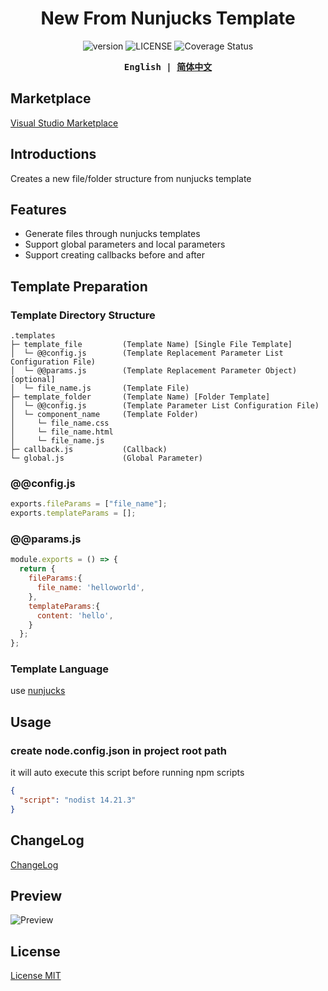 <h1 align="center">New From Nunjucks Template</h1>

<p align="center">
  <a style="text-decoration:none" href="https://github.com/shilim-developer/new-from-nunjucks-template/blob/master">
    <img alt="version" src="https://img.shields.io/github/package-json/v/shilim-developer/new-from-nunjucks-template"/>
  </a>
  <a style="text-decoration:none" href="https://github.com/shilim-developer/new-from-nunjucks-template/blob/master/LICENSE">
    <img alt="LICENSE" src="https://img.shields.io/github/license/shilim-developer/new-from-nunjucks-template"/>
  </a>
  <a style="text-decoration:none" href='https://coveralls.io/github/shilim-developer/new-from-nunjucks-template?branch=master'><img src='https://coveralls.io/repos/github/shilim-developer/new-from-nunjucks-template/badge.svg?branch=master' alt='Coverage Status' /></a>
</p>

<div align="center">
<strong>
<samp>

English | [简体中文](README.zh-Hans.md)

</samp>
</strong>
</div>

## Marketplace
[Visual Studio Marketplace](https://marketplace.visualstudio.com/items?itemName=shilim.npm-scripts-auto-node)

## Introductions

Creates a new file/folder structure from nunjucks template

## Features

- Generate files through nunjucks templates
- Support global parameters and local parameters
- Support creating callbacks before and after

## Template Preparation
### Template Directory Structure

```
.templates                          
├─ template_file         (Template Name) [Single File Template]
│  └─ @@config.js        (Template Replacement Parameter List Configuration File)
│  └─ @@params.js        (Template Replacement Parameter Object) [optional]
│  └─ file_name.js       (Template File)               
├─ template_folder       (Template Name) [Folder Template]
│  └─ @@config.js        (Template Parameter List Configuration File)
│  └─ component_name     (Template Folder)    
│     └─ file_name.css     
│     └─ file_name.html 
│     └─ file_name.js 
├─ callback.js           (Callback)    
└─ global.js             (Global Parameter)
```
### @@config.js

```javascript
exports.fileParams = ["file_name"];
exports.templateParams = [];
```
### @@params.js
```javascript
module.exports = () => {
  return {
    fileParams:{
      file_name: 'helloworld',
    },
    templateParams:{
      content: 'hello',
    }
  };
};
```
### Template Language 
use  [nunjucks](https://github.com/mozilla/nunjucks)

## Usage

### create node.config.json in project root path
it will auto execute this script before running npm scripts
```json
{
  "script": "nodist 14.21.3"
}
```

## ChangeLog

[ChangeLog](./CHANGELOG.md)

## Preview
![Preview](./resources/doc1.png)

## License

[License MIT](./LICENSE)